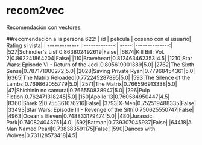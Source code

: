 # recom2vec
Recomendación con vectores.

##recomendacion a la persona 622:
| id | pelicula | coseno con el usuario| Rating si vista|
| ------------- |:-------------:| -----:|--------------:|
|527|Schindler's List|0.863802492619|False|
|6874|Kill Bill: Vol. 2|0.862241864204|False|
|110|Braveheart|0.812463462353|4.5|
|1210|Star Wars: Episode VI - Return of the Jedi|0.805619001389|5.0|
|2762|The Sixth Sense|0.787171900272|5.0|
|2028|Saving Private Ryan|0.77968454361|5.0|
|6365|The Matrix Reloaded|0.772245287895|5.0|
|593|The Silence of the Lambs|0.769862055779|5.0|
|2571|The Matrix|0.766596913338|5.0|
|47|Shichinin no samurai|0.766550838947|5.0|
|296|Pulp Fiction|0.762471318245|5.0|
|150|Apollo 13|0.760584950447|4.5|
|8360|Shrek 2|0.755361676216|False|
|3793|X-Men|0.752519488335|False|
|33493|Star Wars: Episode III - Revenge of the Sith|0.750625550747|False|
|4963|Ocean's Eleven|0.748833179474|5.0|
|480|Jurassic Park|0.740824043751|4.0|
|592|Batman|0.739307045937|False|
|64418|A Man Named Pearl|0.738383591175|False|
|590|Dances with Wolves|0.731128573418|4.5|
